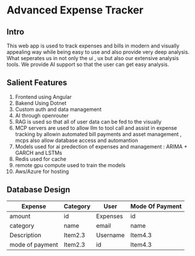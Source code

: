 # Advanced Expense Tracker 

## Intro

This web app is used to track expenses and bills in modern and visually appealing way while being easy to use and also provide very deep analysis. What seperates us in not only the ui , ux but also our extensive analysis tools. We provide AI support so that the user can get easy analysis.

## Salient Features

1. Frontend using Angular
2. Bakend Using Dotnet
3. Custom auth and data management
4. AI through openrouter
5. RAG is used so that all of user data can be fed to the visually
6. MCP servers are used to allow llm to tool call and assist in expense tracking by allowin automated bill payments and asset management , mcps also allow database access and automantion
7. Models used for ai predection of expenses and management : ARIMA + GARCH and LSTMs
8. Redis used for cache
9. remote gpu compute used to train the models
10. Aws/Azure for hosting

## Database Design

| Expense | Category | User | Mode Of Payment |
| --------------- | --------------- | --------------- | --------------- |
| amount | id | Expenses | id |
| category | name | email | name |
| Description | Item2.3 | Username | Item4.3 |
| mode of payment | Item2.3 | id | Item4.3 |
